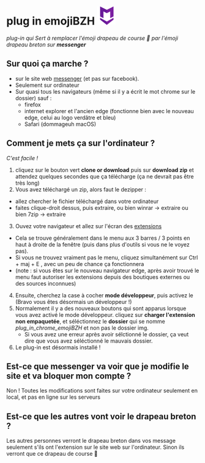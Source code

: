# plug in emojiBZH ![alt text](https://github.com/adam-p/markdown-here/raw/master/src/common/images/icon48.png "Logo Title Text 1")


*plug-in qui Sert à remplacer l'émoji drapeau de course 🏁 par l'émoji drapeau breton sur __messenger__*



## Sur quoi ça marche ?
- sur le site web [messenger](https://www.messenger.com) (et pas sur facebook).
- Seulement sur ordinateur
- Sur quasi tous les navigateurs (même si il y a écrit le mot chrome sur le dossier) sauf :
   - firefox
   - internet explorer et l'ancien edge (fonctionne bien avec le nouveau edge, celui au logo verdâtre et bleu)
   - Safari (dommageuh macOS)
   

 ## Comment je mets ça sur l'ordinateur ?
 *C'est facile !*
 
 1. cliquez sur le bouton vert **clone or download** puis sur **download zip** et attendez quelques secondes que ça télécharge (ça ne devrait pas être très long)
 2. Vous avez téléchargé un zip, alors faut le dezipper :
   - allez chercher le fichier téléchargé dans votre ordinateur
   - faites clique-droit dessus, puis extraire, ou bien winrar -> extraire ou bien 7zip -> extraire
 3. Ouvez votre navigateur et allez sur l'écran des [extensions](chrome://extensions)
   - Cela se trouve généralement dans le menu aux 3 barres / 3 points en haut à droite de la fenêtre (puis dans plus d'outils si vous ne le voyez pas).
   - Si vous ne trouvez vraiment pas le menu, cliquez simultanément sur Ctrl + maj + E , avec un peu de chance ça fonctionnera
   - (note : si vous êtes sur le nouveau navigateur edge, après avoir trouvé le menu faut autoriser les extensions depuis des boutiques externes ou des sources inconnues)
4. Ensuite, cherchez la case à cocher **mode développeur**, puis activez le (Bravo vous êtes désormais un développeur !)
5. Normalement il y a des nouveaux boutons qui sont apparus lorsque vous avez activé le mode développeur.
   cliquez sur **charger l'extension non empaquetée**, et séléctionnez le **dossier** qui se nomme *plug_in_chrome_emojiBZH* et non pas le dossier img.
   - Si vous avez une erreur après avoir sélctionné le dossier, ça veut dire que vous avez séléctionné le mauvais dossier.
6. Le plug-in est désormais installé !


 ## Est-ce que messenger va voir que je modifie le site et va bloquer mon compte ?
 Non !
 Toutes les modifications sont faites sur votre ordinateur seulement en local, et pas en ligne sur les serveurs
 
 ## Est-ce que les autres vont voir le drapeau breton ?
 Les autres personnes verront le drapeau breton dans vos message seulement s'ils ont l'extension sur le site web sur l'ordinateur.
 Sinon ils verront que ce drapeau de course 🏁
